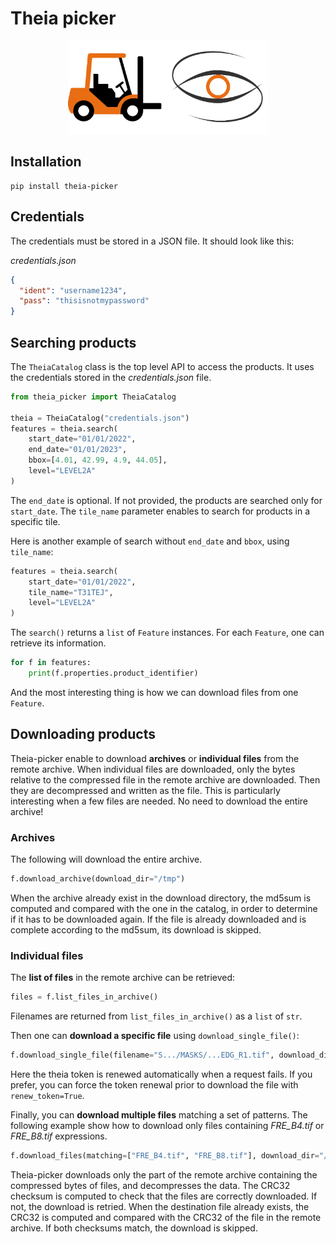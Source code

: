 # Theia picker

<p align="center">
<img src="forklift.png" width="320px">
</p>

## Installation

```commandline
pip install theia-picker
```

## Credentials

The credentials must be stored in a JSON file. It should look like this:

*credentials.json*
```json
{
  "ident": "username1234",
  "pass": "thisisnotmypassword"
}
```

## Searching products

The `TheiaCatalog` class is the top level API to access the products. It uses 
the credentials stored in the *credentials.json* file.

```python
from theia_picker import TheiaCatalog

theia = TheiaCatalog("credentials.json")
features = theia.search(
    start_date="01/01/2022",
    end_date="01/01/2023",
    bbox=[4.01, 42.99, 4.9, 44.05],
    level="LEVEL2A"
)
```

The `end_date` is optional. If not provided, the products are searched only for 
`start_date`. The `tile_name` parameter enables to search for products in a 
specific tile.

Here is another example of search without `end_date` and `bbox`, using 
`tile_name`:

```python
features = theia.search(
    start_date="01/01/2022",
    tile_name="T31TEJ",
    level="LEVEL2A"
)
```

The `search()` returns a `list` of `Feature` instances. For each `Feature`, one 
can retrieve its information.

```python
for f in features:
    print(f.properties.product_identifier)
```

And the most interesting thing is how we can download files from one `Feature`.

## Downloading products

Theia-picker enable to download **archives** or **individual files** from the 
remote archive. When individual files are downloaded, only the bytes relative 
to the compressed file in the remote archive are downloaded. Then they are 
decompressed and written as the file. This is particularly interesting when a 
few files are needed. No need to download the entire archive!

### Archives

The following will download the entire archive.

```python
f.download_archive(download_dir="/tmp")
```

When the archive already exist in the download directory, the md5sum is 
computed and compared with the one in the catalog, in order to determine if it 
has to be downloaded again. If the file is already downloaded and is complete 
according to the md5sum, its download is skipped. 

### Individual files

The **list of files** in the remote archive can be retrieved:

```python
files = f.list_files_in_archive()
```

Filenames are returned from `list_files_in_archive()` as a `list` of `str`.

Then one can **download a specific file** using `download_single_file()`:

```python
f.download_single_file(filename="S.../MASKS/...EDG_R1.tif", download_dir="/tmp")
```

Here the theia token is renewed automatically when a request fails. If you 
prefer, you can force the token renewal prior to download the file with 
`renew_token=True`.

Finally, you can **download multiple files** matching a set of patterns.
The following example show how to download only files containing *FRE_B4.tif* 
or *FRE_B8.tif* expressions.

```python
f.download_files(matching=["FRE_B4.tif", "FRE_B8.tif"], download_dir="/tmp")
```
Theia-picker downloads only the part of the remote archive containing the 
compressed bytes of files, and decompresses the data. The CRC32 checksum is 
computed to check that the files are correctly downloaded. If not, the download 
is retried. When the destination file already exists, the CRC32 is computed and 
compared with the CRC32 of the file in the remote archive. If both checksums 
match, the download is skipped.
